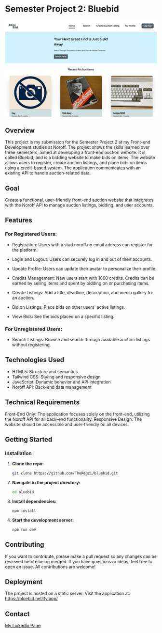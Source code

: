 # Semester Project 2: Bluebid 
![BlueBid Homepage image](./assets/bluebid-home.png)
## Overview
This project is my submission for the Semester Project 2 at my Front-end Development studies at Noroff. The project shows the skills learned over three semesters, aimed at developing a front-end auction website. It is called Bluebid, and is a bidding website to make bids on items. The website allows users to register, create auction listings, and place bids on items using a credit-based system. The application communicates with an existing API to handle auction-related data.

## Goal
Create a functional, user-friendly front-end auction website that integrates with the Noroff API to manage auction listings, bidding, and user accounts.

## Features
### For Registered Users:

- Registration: Users with a stud.noroff.no email address can register for the platform.
- Login and Logout: Users can securely log in and out of their accounts.
- Update Profile: Users can update their avatar to personalize their profile.

- Credits Management:
New users start with 1000 credits.
Credits can be earned by selling items and spent by bidding on or purchasing items.

- Create Listings:
Add a title, deadline, description, and media gallery for an auction.

- Bid on Listings:
Place bids on other users' active listings.

- View Bids:
See the bids placed on a specific listing.

### For Unregistered Users:

- Search Listings: Browse and search through available auction listings without registering.

## Technologies Used
- HTML5: Structure and semantics
- Tailwind CSS: Styling and responsive design
- JavaScript: Dynamic behavior and API integration
- Noroff API: Back-end data management

## Technical Requirements
Front-End Only: The application focuses solely on the front-end, utilizing the Noroff API for all back-end functionality.
Responsive Design: The website should be accessible and user-friendly on all devices.


## Getting Started
### Installation


1. **Clone the repo:**
   ```bash
   git clone https://github.com/TheRegzi/bluebid.git
   
2. **Navigate to the project directory:**
   ```bash
   cd bluebid
   
3. **Install dependencies:**
   ```bash
   npm install

4. **Start the development server:**
   ```bash
   npm run dev

## Contributing

If you want to contribute, please make a pull request so any changes can be reviewed before being merged. If you have questions or ideas, feel free to open an issue. All contributions are welcome!

## Deployment
The project is hosted on a static server. Visit the application at: https://bluebid.netlify.app/

## Contact

[My LinkedIn Page](https://www.linkedin.com/in/regine-dille-kornbakk-aa0a7b288/)
